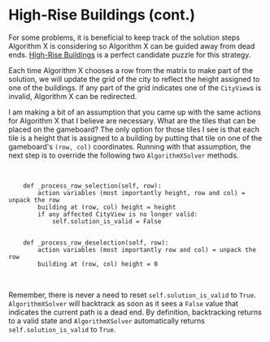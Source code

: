 # High-Rise Buildings (cont.)

For some problems, it is beneficial to keep track of the solution steps Algorithm X is considering so Algorithm X can be guided away from dead ends. [High-Rise Buildings]( https://www.codingame.com/training/expert/high-rise-buildings) is a perfect candidate puzzle for this strategy.

Each time Algorithm X chooses a row from the matrix to make part of the solution, we will update the grid of the city to reflect the height assigned to one of the buildings. If any part of the grid indicates one of the `CityView`s is invalid, Algorithm X can be redirected.

I am making a bit of an assumption that you came up with the same actions for Algorithm X that I believe are necessary. What are the tiles that can be placed on the gameboard? The only option for those tiles I see is that each tile is a height that is assigned to a building by putting that tile on one of the gameboard's `(row, col)` coordinates. Running with that assumption, the next step is to override the following two `AlgorithmXSolver` methods.

<BR>

```text
    def _process_row_selection(self, row):
        action variables (most importantly height, row and col) = unpack the row
        building at (row, col) height = height
        if any affected CityView is no longer valid:
            self.solution_is_valid = False


    def _process_row_deselection(self, row):
        action variables (most importantly row and col) = unpack the row
        building at (row, col) height = 0
```

<BR>

Remember, there is never a need to reset `self.solution_is_valid` to `True`. `AlgorithmXSolver` will backtrack as soon as it sees a `False` value that indicates the current path is a dead end. By definition, backtracking returns to a valid state and `AlgorithmXSolver` automatically returns `self.solution_is_valid` to `True`.
